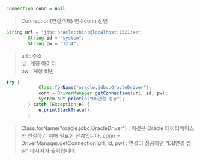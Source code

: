 ```java
Connection conn = null
```
> Connection(연결객체) 변수conn 선언
```java
String url = "jdbc:oracle:thin:@localhost:1521:xe";
		String id = "system";
		String pw = "1234";
```
> url : 주소 <br>
id : 계정 아이디<br> 
pw : 계정 비번<br>
```java
try {
			Class.forName("oracle.jdbc.OracleDriver");
			conn = DriverManager.getConnection(url, id, pw);
			System.out.println("DB연결 성공");
		} catch (Exception e) {
			e.printStackTrace();
		}
```
> Class.forName("oracle.jdbc.OracleDriver") : 이것은 Oracle 데이터베이스와 연결하기 위해 필요한 단계입니다.
conn = DriverManager.getConnection(url, id, pw) :  연결이 성공하면 "DB연결 성공" 메시지가 출력됩니다.
